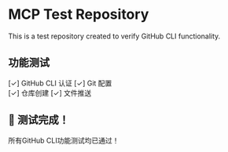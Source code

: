 ﻿# MCP Test Repository
This is a test repository created to verify GitHub CLI functionality.

## 功能测试

[✓] GitHub CLI 认证
[✓] Git 配置  
[✓] 仓库创建
[✓] 文件推送

## 🎉 测试完成！

所有GitHub CLI功能测试均已通过！
